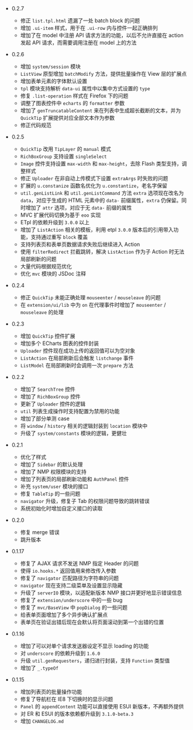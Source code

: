* 0.2.7
    - 修正 `list.tpl.html` 遗漏了一处 batch block 的问题
    - 增加 `.ui-item` 样式，用于在 `.ui-row` 内与控件一起正确排列
    - 增加了在 model 中注册 API 请求方法的功能，以后不允许直接在 action 发起 API 请求，而需要调用注册在 model 上的方法

* 0.2.6
    - 增加 `system/session` 模块
    - `ListView` 原型增加 `batchModify` 方法，提供批量操作在 View 层的扩展点
    - 增加表单元素的字体默认设置
    - `tpl` 模块支持解析 `data-ui` 属性中以集中方式设置的 `type`
    - 修复 `.list-operation` 样式在 Firefox 下的问题
    - 调整了图表控件中 `echarts` 的 `formatter` 参数
    - 增加了 `genTruncatableContent` 来在列表中生成超长截断的文本，并为 `QuickTip` 扩展提供对应全部文本作为参数
    - 修正代码规范

* 0.2.5
    - `QuickTip` 改用 `TipLayer` 的 `manual` 模式
    - `RichBoxGroup` 支持设置 `singleSelect`
    - `Image` 控件支持设置 `max-width` 和 `max-height`，去除 Flash 类型支持，调整样式
    - 修正 `Uploader` 在非自动上传模式下设置 `extraArgs` 时失败的问题
    - 扩展的 `u.constanize` 函数名优化为 `u.constantize`，老名字保留
    - `util.genListLink` 和 `util.genListCommand` 方法 `extra` 选项现在改名为 `data`，对应于生成的 HTML 元素中的 `data-` 前缀属性，`extra` 仍保留。同时增加了 `attr` 选项，对应于无 `data-` 前缀的属性
    - MVC 扩展代码切换为基于 `eoo` 实现
    - ETpl 的依赖升级到 `3.0.0` 以上
    - 增加了 `ListAction` 相关的模板，利用 etpl `3.0.0` 版本后的引用带入功能，支持通过重写 `block` 覆盖
    - 支持列表页和表单页数据请求失败后继续进入 Action
    - 使用 `filterRedirect` 拦截跳转，解决 `ListAction` 作为子 Action 时无法局部刷新的问题
    - 大量代码根据规范优化
    - 优化 `mvc` 模块的 JSDoc 注释

* 0.2.4
    - 修正 `QuickTip` 未能正确处理 `mouseenter` / `mouseleave` 的问题
    - 在 `extension/ui/lib` 中为 `on` 在代理事件时增加了 `mouseenter` / `mouseleave` 的处理

* 0.2.3
    - 增加 `QuickTip` 控件扩展
    - 增加多个 ECharts 图表的控件封装
    - `Uploader` 控件现在成功上传的返回值可以为空对象
    - `ListAction` 在局部刷新后会触发 `listchange` 事件
    - `ListModel` 在局部刷新时会调用一次 `prepare` 方法

* 0.2.2
    - 增加了 `SearchTree` 控件
    - 增加了 `RichBoxGroup` 控件
    - 更新了 `Uploader` 控件的逻辑
    - `util` 列表生成操作时支持配置为禁用的功能
    - 增加了部分单测 case
    - 将 `window` / `history` 相关的逻辑封装到 `location` 模块中
    - 升级了 `system/constants` 模块的逻辑，更健壮

* 0.2.1
    - 优化了样式
    - 增加了 `Sidebar` 的默认处理
    - 增加了 NMP 权限模块的支持
    - 增加了列表页的局部刷新功能和 `AuthPanel` 控件
    - 补充 `system/user` 模块的接口
    - 修复 `TableTip` 的一些问题
    - `navigator` 升级，修复子 Tab 的权限问题导致的跳转错误
    - 系统初始化时增加自定义接口的读取

* 0.2.0
    - 修复 merge 错误
    - 跳升版本

* 0.1.17
    - 修复了 AJAX 请求不发送 NMP 指定 Header 的问题
    - 使得 `io.hooks.*` 返回值用来修改传入参数
    - 修复了 `navigator` 匹配路径为字符串的问题
    - `navigator` 现在支持二级菜单及设置显示隐藏
    - 升级了 `serverIO` 模块，以适配新版本 NMP 接口并更好地显示错误信息
    - 修复了 `extension/underscore` 中的一些 bug
    - 修复了 `mvc/BaseView` 中 `popDialog` 的一些问题
    - 给表单页面增加了多个异步确认扩展点
    - 表单页在验证出错后现在会默认将页面滚动到第一个出错的位置

* 0.1.16
    - 增加了可以对单个请求发送器设定不显示 loading 的功能
    - 对 `underscore` 的依赖升级到 `1.6.0`
    - 升级 `util.genRequesters`，递归进行封装，支持 `Function` 类型值
    - 增加了 `_.typeOf`

* 0.1.15
    - 增加列表页的批量操作功能
    - 修复了导航栏在 IE8 下切换时的显示问题
    - `Panel` 的 `appendContent` 功能可以直接使用 ESUI 新版本，不再额外提供
    - 对 ER 和 ESUI 的版本依赖都升级到 `3.1.0-beta.3`
    - 增加 `CHANGELOG.md`
